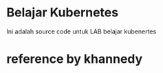 # Belajar Kubernetes 

Ini adalah source code untuk LAB belajar kubenertes

# reference by khannedy




